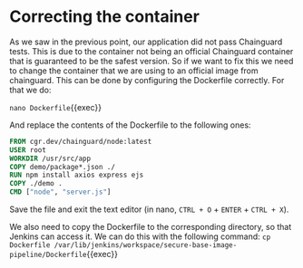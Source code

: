 # Correcting the container

As we saw in the previous point, our application did not pass Chainguard tests.
This is due to the container not being an official Chainguard container that is guaranteed to be the safest version. So if we want to fix this we need to change the container that we are using to an official image from chainguard.
This can be done by configuring the Dockerfile correctly.
For that we do:

`nano Dockerfile`{{exec}}

And replace the contents of the Dockerfile to the following ones:
```Dockerfile
FROM cgr.dev/chainguard/node:latest
USER root
WORKDIR /usr/src/app
COPY demo/package*.json ./
RUN npm install axios express ejs
COPY ./demo .
CMD ["node", "server.js"]

```
Save the file and exit the text editor (in nano, `CTRL + O` + `ENTER` + `CTRL + X`).

We also need to copy the Dockerfile to the corresponding directory, so that Jenkins can access it. We can do this with the following command:
`cp Dockerfile /var/lib/jenkins/workspace/secure-base-image-pipeline/Dockerfile`{{exec}}